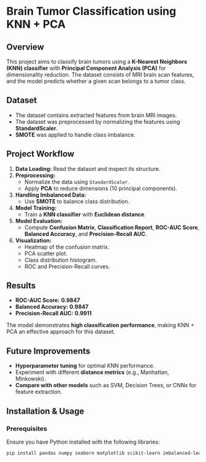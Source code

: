 # Brain Tumor Classification using KNN + PCA

## Overview
This project aims to classify brain tumors using a **K-Nearest Neighbors (KNN) classifier** with **Principal Component Analysis (PCA)** for dimensionality reduction. The dataset consists of MRI brain scan features, and the model predicts whether a given scan belongs to a tumor class.

## Dataset
- The dataset contains extracted features from brain MRI images.
- The dataset was preprocessed by normalizing the features using **StandardScaler**.
- **SMOTE** was applied to handle class imbalance.

## Project Workflow
1. **Data Loading:** Read the dataset and inspect its structure.
2. **Preprocessing:**  
   - Normalize the data using `StandardScaler`.  
   - Apply **PCA** to reduce dimensions (10 principal components).
3. **Handling Imbalanced Data:**  
   - Use **SMOTE** to balance class distribution.
4. **Model Training:**  
   - Train a **KNN classifier** with **Euclidean distance**.
5. **Model Evaluation:**  
   - Compute **Confusion Matrix**, **Classification Report**, **ROC-AUC Score**, **Balanced Accuracy**, and **Precision-Recall AUC**.
6. **Visualization:**  
   - Heatmap of the confusion matrix.  
   - PCA scatter plot.  
   - Class distribution histogram.  
   - ROC and Precision-Recall curves.

## Results
- **ROC-AUC Score:** **0.9847**  
- **Balanced Accuracy:** **0.9847**  
- **Precision-Recall AUC:** **0.9911**  

The model demonstrates **high classification performance**, making KNN + PCA an effective approach for this dataset.

## Future Improvements
- **Hyperparameter tuning** for optimal KNN performance.
- Experiment with different **distance metrics** (e.g., Manhattan, Minkowski).
- **Compare with other models** such as SVM, Decision Trees, or CNNs for feature extraction.

## Installation & Usage
### Prerequisites
Ensure you have Python installed with the following libraries:
```bash
pip install pandas numpy seaborn matplotlib scikit-learn imbalanced-learn
